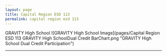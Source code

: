 ```yaml
---
layout: page
title: Capital Region ESD 113
permalink: capital region esd 113
---
```



GRAVITY High School
![GRAVITY High School Image](pages/Capital Region ESD 113 GRAVITY High SchoolDual Credit BarChart.png "GRAVITY High School Dual Credit Participation")

___

